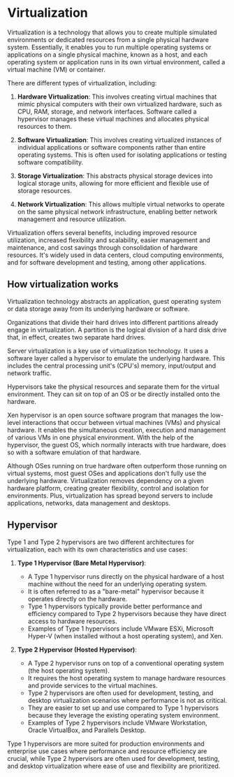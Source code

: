 # Virtualization

Virtualization is a technology that allows you to create multiple simulated environments or dedicated resources from a single physical hardware system. Essentially, it enables you to run multiple operating systems or applications on a single physical machine, known as a host, and each operating system or application runs in its own virtual environment, called a virtual machine (VM) or container.

There are different types of virtualization, including:

1. **Hardware Virtualization**: This involves creating virtual machines that mimic physical computers with their own virtualized hardware, such as CPU, RAM, storage, and network interfaces. Software called a hypervisor manages these virtual machines and allocates physical resources to them.

2. **Software Virtualization**: This involves creating virtualized instances of individual applications or software components rather than entire operating systems. This is often used for isolating applications or testing software compatibility.

3. **Storage Virtualization**: This abstracts physical storage devices into logical storage units, allowing for more efficient and flexible use of storage resources.

4. **Network Virtualization**: This allows multiple virtual networks to operate on the same physical network infrastructure, enabling better network management and resource utilization.

Virtualization offers several benefits, including improved resource utilization, increased flexibility and scalability, easier management and maintenance, and cost savings through consolidation of hardware resources. It's widely used in data centers, cloud computing environments, and for software development and testing, among other applications.

## How virtualization works
Virtualization technology abstracts an application, guest operating system or data storage away from its underlying hardware or software.

Organizations that divide their hard drives into different partitions already engage in virtualization. A partition is the logical division of a hard disk drive that, in effect, creates two separate hard drives.

Server virtualization is a key use of virtualization technology. It uses a software layer called a hypervisor to emulate the underlying hardware. This includes the central processing unit's (CPU's) memory, input/output and network traffic.

Hypervisors take the physical resources and separate them for the virtual environment. They can sit on top of an OS or be directly installed onto the hardware.

Xen hypervisor is an open source software program that manages the low-level interactions that occur between virtual machines (VMs) and physical hardware. It enables the simultaneous creation, execution and management of various VMs in one physical environment. With the help of the hypervisor, the guest OS, which normally interacts with true hardware, does so with a software emulation of that hardware.

Although OSes running on true hardware often outperform those running on virtual systems, most guest OSes and applications don't fully use the underlying hardware. Virtualization removes dependency on a given hardware platform, creating greater flexibility, control and isolation for environments. Plus, virtualization has spread beyond servers to include applications, networks, data management and desktops.

## Hypervisor 
Type 1 and Type 2 hypervisors are two different architectures for virtualization, each with its own characteristics and use cases:

1. **Type 1 Hypervisor (Bare Metal Hypervisor)**:
   - A Type 1 hypervisor runs directly on the physical hardware of a host machine without the need for an underlying operating system.
   - It is often referred to as a "bare-metal" hypervisor because it operates directly on the hardware.
   - Type 1 hypervisors typically provide better performance and efficiency compared to Type 2 hypervisors because they have direct access to hardware resources.
   - Examples of Type 1 hypervisors include VMware ESXi, Microsoft Hyper-V (when installed without a host operating system), and Xen.

2. **Type 2 Hypervisor (Hosted Hypervisor)**:
   - A Type 2 hypervisor runs on top of a conventional operating system (the host operating system).
   - It requires the host operating system to manage hardware resources and provide services to the virtual machines.
   - Type 2 hypervisors are often used for development, testing, and desktop virtualization scenarios where performance is not as critical.
   - They are easier to set up and use compared to Type 1 hypervisors because they leverage the existing operating system environment.
   - Examples of Type 2 hypervisors include VMware Workstation, Oracle VirtualBox, and Parallels Desktop.

Type 1 hypervisors are more suited for production environments and enterprise use cases where performance and resource efficiency are crucial, while Type 2 hypervisors are often used for development, testing, and desktop virtualization where ease of use and flexibility are prioritized.
